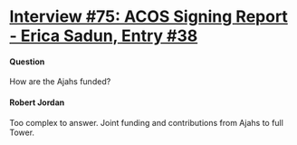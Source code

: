 # [Interview #75: ACOS Signing Report - Erica Sadun, Entry #38](https://www.theoryland.com/intvmain.php?i=75#38)

#### Question

How are the Ajahs funded?

#### Robert Jordan

Too complex to answer. Joint funding and contributions from Ajahs to full Tower.

